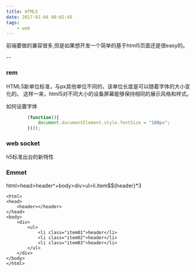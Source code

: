 ```yaml
---
title: HTML5
date: 2017-01-04 08:02:45
tags:
    - web
---
```


前端要做的兼容很多,但是如果想开发一个简单的基于html5页面还是很easy的。

--

###  rem
HTML5新单位标准，与px其他单位不同的，该单位长度是可以随着字体的大小变化的。
这样一来，html5对不同大小的设备屏幕能够保持相同的展示风格和样式。

如何设置字体
```js
    	(function(){
    		document.documentElement.style.fontSize = "100px";
    	}());
```

### web socket
h5标准出台的新特性

### Emmet

html>head>header^+body>div>ul>li.item$${header}*3

```
<html>
<head>
    <header></header>
</head>
<body>
    <div>
        <ul>
            <li class="item01">header</li>
            <li class="item02">header</li>
            <li class="item03">header</li>
        </ul>
    </div>
</body>
</html>
```


